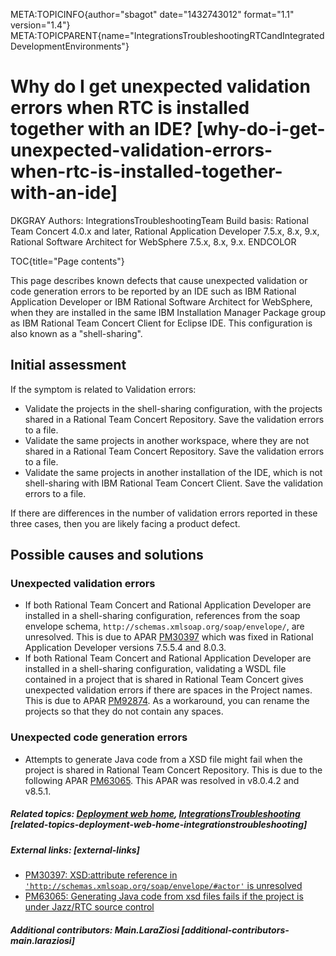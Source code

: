 META:TOPICINFO{author="sbagot" date="1432743012" format="1.1"
version="1.4"}
META:TOPICPARENT{name="IntegrationsTroubleshootingRTCandIntegratedDevelopmentEnvironments"}

# Why do I get unexpected validation errors when RTC is installed together with an IDE? [why-do-i-get-unexpected-validation-errors-when-rtc-is-installed-together-with-an-ide]

DKGRAY Authors: IntegrationsTroubleshootingTeam Build basis: Rational
Team Concert 4.0.x and later, Rational Application Developer 7.5.x, 8.x,
9.x, Rational Software Architect for WebSphere 7.5.x, 8.x, 9.x. ENDCOLOR

TOC{title="Page contents"}

This page describes known defects that cause unexpected validation or
code generation errors to be reported by an IDE such as IBM Rational
Application Developer or IBM Rational Software Architect for WebSphere,
when they are installed in the same IBM Installation Manager Package
group as IBM Rational Team Concert Client for Eclipse IDE. This
configuration is also known as a "shell-sharing".

## Initial assessment

If the symptom is related to Validation errors:

-   Validate the projects in the shell-sharing configuration, with the
    projects shared in a Rational Team Concert Repository. Save the
    validation errors to a file.
-   Validate the same projects in another workspace, where they are not
    shared in a Rational Team Concert Repository. Save the validation
    errors to a file.
-   Validate the same projects in another installation of the IDE, which
    is not shell-sharing with IBM Rational Team Concert Client. Save the
    validation errors to a file.

If there are differences in the number of validation errors reported in
these three cases, then you are likely facing a product defect.

## Possible causes and solutions

### Unexpected validation errors

-   If both Rational Team Concert and Rational Application Developer are
    installed in a shell-sharing configuration, references from the soap
    envelope schema, `http://schemas.xmlsoap.org/soap/envelope/`, are
    unresolved. This is due to APAR
    [PM30397](http://www.ibm.com/support/docview.wss?uid=swg1PM30397)
    which was fixed in Rational Application Developer versions 7.5.5.4
    and 8.0.3.
-   If both Rational Team Concert and Rational Application Developer are
    installed in a shell-sharing configuration, validating a WSDL file
    contained in a project that is shared in Rational Team Concert gives
    unexpected validation errors if there are spaces in the Project
    names. This is due to APAR
    [PM92874](http://www.ibm.com/support/docview.wss?uid=swg1PM92874).
    As a workaround, you can rename the projects so that they do not
    contain any spaces.

### Unexpected code generation errors

-   Attempts to generate Java code from a XSD file might fail when the
    project is shared in Rational Team Concert Repository. This is due
    to the following APAR
    [PM63065](http://www.ibm.com/support/docview.wss?uid=swg1PM63065).
    This APAR was resolved in v8.0.4.2 and v8.5.1.

##### Related topics: [Deployment web home](WebHome), [IntegrationsTroubleshooting](IntegrationsTroubleshooting) [related-topics-deployment-web-home-integrationstroubleshooting]

##### External links: [external-links]

-   [PM30397: XSD:attribute reference in
    `'http://schemas.xmlsoap.org/soap/envelope/#actor'` is
    unresolved](http://www.ibm.com/support/docview.wss?uid=swg1PM30397)
-    [PM63065: Generating Java code from xsd files fails if the project
    is under Jazz/RTC source
    control](http://www.ibm.com/support/docview.wss?uid=swg1PM63065)

##### Additional contributors: Main.LaraZiosi [additional-contributors-main.laraziosi]
